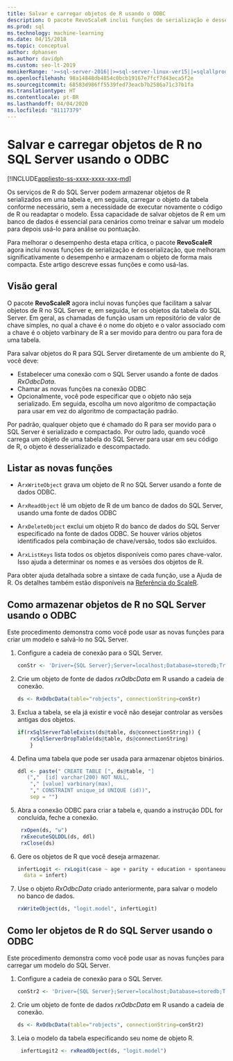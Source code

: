 ```yaml
---
title: Salvar e carregar objetos de R usando o ODBC
description: O pacote RevoScaleR inclui funções de serialização e desserialização, que melhoram significativamente o desempenho e armazenam o objeto de forma mais compacta.
ms.prod: sql
ms.technology: machine-learning
ms.date: 04/15/2018
ms.topic: conceptual
author: dphansen
ms.author: davidph
ms.custom: seo-lt-2019
monikerRange: '>=sql-server-2016||>=sql-server-linux-ver15||=sqlallproducts-allversions'
ms.openlocfilehash: 98a14848db4854c0bcb19167e7fcf7d43eca5f2e
ms.sourcegitcommit: 68583d986ff5539fed73eacb7b2586a71c37b1fa
ms.translationtype: HT
ms.contentlocale: pt-BR
ms.lasthandoff: 04/04/2020
ms.locfileid: "81117379"
---
```

# <a name="save-and-load-r-objects-from-sql-server-using-odbc"></a>Salvar e carregar objetos de R no SQL Server usando o ODBC
[!INCLUDE[appliesto-ss-xxxx-xxxx-xxx-md](../../includes/appliesto-ss-xxxx-xxxx-xxx-md.md)]

Os serviços de R do SQL Server podem armazenar objetos de R serializados em uma tabela e, em seguida, carregar o objeto da tabela conforme necessário, sem a necessidade de executar novamente o código de R ou readaptar o modelo. Essa capacidade de salvar objetos de R em um banco de dados é essencial para cenários como treinar e salvar um modelo para depois usá-lo para análise ou pontuação.

Para melhorar o desempenho desta etapa crítica, o pacote **RevoScaleR** agora inclui novas funções de serialização e desserialização, que melhoram significativamente o desempenho e armazenam o objeto de forma mais compacta. Este artigo descreve essas funções e como usá-las.

## <a name="overview"></a>Visão geral

O pacote **RevoScaleR** agora inclui novas funções que facilitam a salvar objetos de R no SQL Server e, em seguida, ler os objetos da tabela do SQL Server. Em geral, as chamadas de função usam um repositório de valor de chave simples, no qual a chave é o nome do objeto e o valor associado com a chave é o objeto varbinary de R a ser movido para dentro ou para fora de uma tabela.

Para salvar objetos do R para SQL Server diretamente de um ambiente do R, você deve:

+ Estabelecer uma conexão com o SQL Server usando a fonte de dados *RxOdbcData*.
+ Chamar as novas funções na conexão ODBC
+ Opcionalmente, você pode especificar que o objeto não seja serializado. Em seguida, escolha um novo algoritmo de compactação para usar em vez do algoritmo de compactação padrão.

Por padrão, qualquer objeto que é chamado do R para ser movido para o SQL Server é serializado e compactado. Por outro lado, quando você carrega um objeto de uma tabela do SQL Server para usar em seu código de R, o objeto é desserializado e descompactado.

## <a name="list-of-new-functions"></a>Listar as novas funções

- A`rxWriteObject` grava um objeto de R no SQL Server usando a fonte de dados ODBC.

- A`rxReadObject` lê um objeto de R de um banco de dados do SQL Server, usando uma fonte de dados ODBC

- A`rxDeleteObject` exclui um objeto R do banco de dados do SQL Server especificado na fonte de dados ODBC. Se houver vários objetos identificados pela combinação de chave/versão, todos são excluídos.

- A`rxListKeys` lista todos os objetos disponíveis como pares chave-valor. Isso ajuda a determinar os nomes e as versões dos objetos de R.

Para obter ajuda detalhada sobre a sintaxe de cada função, use a Ajuda de R. Os detalhes também estão disponíveis na [Referência do ScaleR](https://docs.microsoft.com/r-server/r-reference/revoscaler/revoscaler).

## <a name="how-to-store-r-objects-in-sql-server-using-odbc"></a>Como armazenar objetos de R no SQL Server usando o ODBC

Este procedimento demonstra como você pode usar as novas funções para criar um modelo e salvá-lo no SQL Server.

1. Configure a cadeia de conexão para o SQL Server.
   ```R
   conStr <- 'Driver={SQL Server};Server=localhost;Database=storedb;Trusted_Connection=true'
   ```
2. Crie um objeto de fonte de dados *rxOdbcData* em R usando a cadeia de conexão.
   ```R
   ds <- RxOdbcData(table="robjects", connectionString=conStr)
   ```

3. Exclua a tabela, se ela já existir e você não desejar controlar as versões antigas dos objetos.

   ```R
   if(rxSqlServerTableExists(ds@table, ds@connectionString)) {
       rxSqlServerDropTable(ds@table, ds@connectionString)
       }
   ```
   
4. Defina uma tabela que pode ser usada para armazenar objetos binários.

   ```R
   ddl <- paste(" CREATE TABLE [", ds@table, "] 
      (","  [id] varchar(200) NOT NULL,
       "," [value] varbinary(max),
       "," CONSTRAINT unique_id UNIQUE (id))", 
       sep = "") 
   ```
5. Abra a conexão ODBC para criar a tabela e, quando a instrução DDL for concluída, feche a conexão.

   ```R
    rxOpen(ds, "w") 
    rxExecuteSQLDDL(ds, ddl) 
    rxClose(ds)
    ```
6. Gere os objetos de R que você deseja armazenar.

   ```R
   infertLogit <- rxLogit(case ~ age + parity + education + spontaneous + induced, 
     data = infert)
   ```
6. Use o objeto *RxOdbcData* criado anteriormente, para salvar o modelo no banco de dados.

   ```R
   rxWriteObject(ds, "logit.model", infertLogit)
   ```

## <a name="how-to-read-r-objects-from-sql-server-using-odbc"></a>Como ler objetos de R do SQL Server usando o ODBC

Este procedimento demonstra como você pode usar as novas funções para carregar um modelo do SQL Server.

1. Configure a cadeia de conexão para o SQL Server.

   ```R
   conStr2 <- 'Driver={SQL Server};Server=localhost;Database=storedb;Trusted_Connection=true'
   ```
2. Crie um objeto de fonte de dados *rxOdbcData* em R usando a cadeia de conexão.

   ```R
   ds <- RxOdbcData(table="robjects", connectionString=conStr2)
   ```
3. Leia o modelo da tabela especificando seu nome de objeto R.

   ```R
    infertLogit2 <- rxReadObject(ds, "logit.model")
   ```
